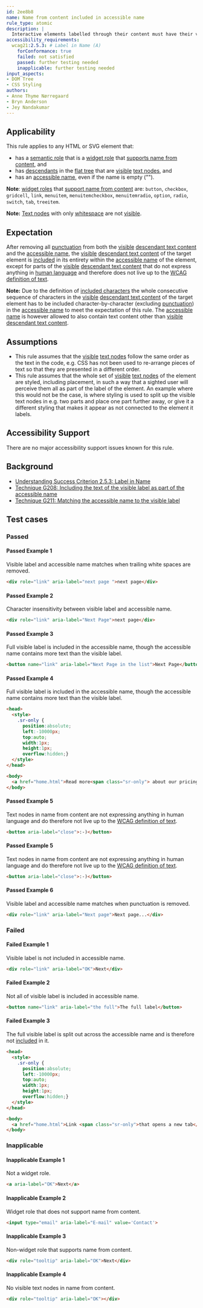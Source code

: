 ```yaml
---
id: 2ee8b8
name: Name from content included in accessible name
rule_type: atomic
description: |
  Interactive elements labelled through their content must have their visible label as part of their accessible name.
accessibility_requirements:
  wcag21:2.5.3: # Label in Name (A)
    forConformance: true
    failed: not satisfied
    passed: further testing needed
    inapplicable: further testing needed
input_aspects:
- DOM Tree
- CSS Styling
authors:
- Anne Thyme Nørregaard
- Bryn Anderson
- Jey Nandakumar
---
```


## Applicability

This rule applies to any HTML or SVG element that:
* has a [semantic role](#semantic-role) that is a [widget role](https://www.w3.org/TR/wai-aria-1.1/#widget_roles) that [supports name from content](https://www.w3.org/TR/wai-aria-1.1/#namefromcontent), and 
* has [descendants](https://www.w3.org/TR/dom41/#concept-tree-descendant) in the [flat tree](https://drafts.csswg.org/css-scoping/#flat-tree) that are [visible](#visible) [text nodes](https://www.w3.org/TR/dom/#text), and
* has an [accessible name](#accessible-name), even if the name is empty ("").

**Note**: [widget roles](https://www.w3.org/TR/wai-aria-1.1/#widget_roles) that [support name from content](https://www.w3.org/TR/wai-aria-1.1/#namefromcontent) are: `button`, `checkbox`, `gridcell`, `link`, `menuitem`, `menuitemcheckbox`, `menuitemradio`, `option`, `radio`, `switch`, `tab`, `treeitem`.

**Note:** [Text nodes](https://www.w3.org/TR/dom/#text) with only [whitespace](#whitespace) are not [visible](#visible).

## Expectation

After removing all [punctuation](#punctuation) from both the [visible](#visible) [descendant text content](https://dom.spec.whatwg.org/#concept-descendant-text-content) and the [accessible name](#accessible-name), the [visible](#visible) [descendant text content](https://dom.spec.whatwg.org/#concept-descendant-text-content) of the target element is [included](#included-characters) in its entirety within the [accessible name](#accessible-name) of the element, except for parts of the [visible](#visible) [descendant text content](https://dom.spec.whatwg.org/#concept-descendant-text-content) that do not express anything in [human language](https://www.w3.org/TR/WCAG21/#dfn-human-language-s) and therefore does not live up to the [WCAG definition of text](https://www.w3.org/TR/WCAG21/#dfn-text).

**Note:** Due to the definition of [included characters](#included-characters) the whole consecutive sequence of characters in the [visible](#visible) [descendant text content](https://dom.spec.whatwg.org/#concept-descendant-text-content) of the target element has to be included character-by-character (excluding [punctuation](#punctuation)) in the [accessible name](#accessible-name) to meet the expectation of this rule. The [accessible name](#accessible-name) is however allowed to also contain text content other than [visible](#visible) [descendant text content](https://dom.spec.whatwg.org/#concept-descendant-text-content).

## Assumptions

- This rule assumes that the [visible](#visible) [text nodes](https://www.w3.org/TR/dom/#text) follow the same order as the text in the code, e.g. CSS has not been used to re-arrange pieces of text so that they are presented in a different order.
- This rule assumes that the whole set of [visible](#visible) [text nodes](https://www.w3.org/TR/dom/#text) of the element are styled, including placement, in such a way that a sighted user will perceive them all as part of the label of the element. An example where this would not be the case, is where styling is used to split up the visible text nodes in e.g. two parts and place one part further away, or give it a different styling that makes it appear as not connected to the element it labels.

## Accessibility Support

There are no major accessibility support issues known for this rule.

## Background

- [Understanding Success Criterion 2.5.3: Label in Name](https://www.w3.org/WAI/WCAG21/Understanding/label-in-name.html)
- [Technique G208: Including the text of the visible label as part of the accessible name](https://www.w3.org/WAI/WCAG21/Techniques/general/G208)
- [Technique G211: Matching the accessible name to the visible label](https://www.w3.org/WAI/WCAG21/Techniques/general/G211)

## Test cases

### Passed

#### Passed Example 1

Visible label and accessible name matches when trailing white spaces are removed.

```html
<div role="link" aria-label="next page ">next page</div>
```

#### Passed Example 2

Character insensitivity between visible label and accessible name.

```html
<div role="link" aria-label="Next Page">next page</div>
```

#### Passed Example 3

Full visible label is included in the accessible name, though the accessible name contains more text than the visible label.

```html
<button name="link" aria-label="Next Page in the list">Next Page</button>
```

#### Passed Example 4

Full visible label is included in the accessible name, though the accessible name contains more text than the visible label.

```html
<head>
  <style>
    .sr-only {
      position:absolute;
      left:-10000px;
      top:auto;
      width:1px;
      height:1px;
      overflow:hidden;}
  </style>
</head>

<body>
  <a href="home.html">Read more<span class="sr-only"> about our pricing</span></a>
</body>
```

#### Passed Example 5

Text nodes in name from content are not expressing anything in human language and do therefore not live up to the [WCAG definition of text](https://www.w3.org/TR/WCAG21/#dfn-text).

```html
<button aria-label="close">:-)</button>
```

#### Passed Example 5

Text nodes in name from content are not expressing anything in human language and do therefore not live up to the [WCAG definition of text](https://www.w3.org/TR/WCAG21/#dfn-text).

```html
<button aria-label="close">:-)</button>
```

#### Passed Example 6

Visible label and accessible name matches when punctuation is removed.

```html
<div role="link" aria-label="Next page">Next page...</div>
```

### Failed

#### Failed Example 1

Visible label is not included in accessible name.

```html
<div role="link" aria-label="OK">Next</div>
```

#### Failed Example 2

Not all of visible label is included in accessible name.

```html
<button name="link" aria-label="the full">The full label</button>
```

#### Failed Example 3

The full visible label is split out across the accessible name and is therefore not [included](#included-characters) in it.

```html
<head>
  <style>
    .sr-only {
      position:absolute;
      left:-10000px;
      top:auto;
      width:1px;
      height:1px;
      overflow:hidden;}
  </style>
</head>

<body>
  <a href="home.html">Link <span class="sr-only">that opens a new tab</span> to the homepage</a>
</body>
```

### Inapplicable 

#### Inapplicable Example 1

Not a widget role.

```html
<a aria-label="OK">Next</a>
```

#### Inapplicable Example 2

Widget role that does not support name from content.

```html
<input type="email" aria-label="E-mail" value='Contact'>
```

#### Inapplicable Example 3

Non-widget role that supports name from content.

```html
<div role="tooltip" aria-label="OK">Next</div>
```

#### Inapplicable Example 4

No visible text nodes in name from content.

```html
<div role="tooltip" aria-label="OK"></div>
```
